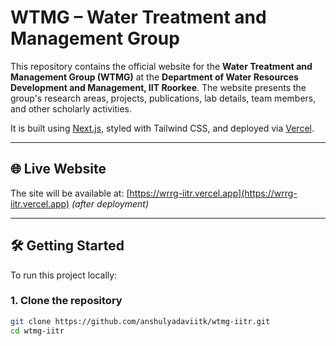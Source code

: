 # WTMG – Water Treatment and Management Group

This repository contains the official website for the **Water Treatment and Management Group (WTMG)** at the **Department of Water Resources Development and Management, IIT Roorkee**. The website presents the group's research areas, projects, publications, lab details, team members, and other scholarly activities.

It is built using [Next.js](https://nextjs.org), styled with Tailwind CSS, and deployed via [Vercel](https://vercel.com).

---

## 🌐 Live Website

The site will be available at: [https://wrrg-iitr.vercel.app](https://wrrg-iitr.vercel.app) *(after deployment)*

---

## 🛠️ Getting Started

To run this project locally:

### 1. Clone the repository

```bash
git clone https://github.com/anshulyadaviitk/wtmg-iitr.git
cd wtmg-iitr
